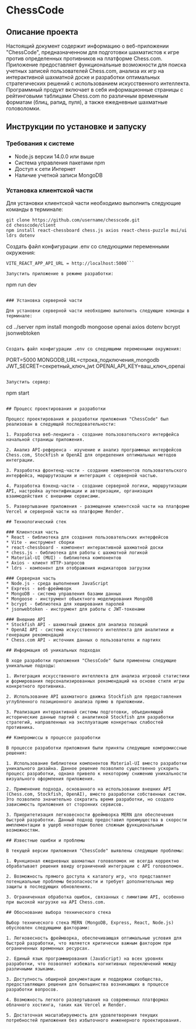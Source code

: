 # ChessCode

## Описание проекта

Настоящий документ содержит информацию о веб-приложении "ChessCode", предназначенном для подготовки шахматистов к игре против определенных противников на платформе Chess.com. Приложение предоставляет функциональные возможности для поиска учетных записей пользователей Chess.com, анализа их игр на интерактивной шахматной доске и разработки оптимальных стратегических решений с использованием искусственного интеллекта. Программный продукт включает в себя информационные страницы с рейтинговыми таблицами Chess.com по различным временным форматам (блиц, рапид, пуля), а также ежедневные шахматные головоломки.

## Инструкции по установке и запуску

### Требования к системе
* Node.js версии 14.0.0 или выше
* Система управления пакетами npm
* Доступ к сети Интернет
* Наличие учетной записи MongoDB

### Установка клиентской части

Для установки клиентской части необходимо выполнить следующие команды в терминале:

```
git clone https://github.com/username/chesscode.git
cd chesscode/client
npm install react-chessboard chess.js axios react-chess-puzzle mui/ui ldrs dotenv
```

Создать файл конфигурации .env со следующими переменными окружения:
```
VITE_REACT_APP_API_URL = http://localhost:5000```

Запустить приложение в режиме разработки:
```
npm run dev
```

### Установка серверной части

Для установки серверной части необходимо выполнить следующие команды в терминале:

```
cd ../server
npm install mongodb mongoose openai axios dotenv bcrypt jsonwebtoken
```

Создать файл конфигурации .env со следующими переменными окружения:
```
PORT=5000
MONGODB_URL=строка_подключения_mongodb
JWT_SECRET=секретный_ключ_jwt
OPENAI_API_KEY=ваш_ключ_openai
```

Запустить сервер:
```
npm start
```

## Процесс проектирования и разработки

Процесс проектирования и разработки приложения "ChessCode" был реализован в следующей последовательности:

1. Разработка веб-лендинга - создание пользовательского интерфейса начальной страницы приложения.

2. Анализ API-референса - изучение и анализ программных интерфейсов Chess.com, Stockfish и OpenAI для определения оптимальных методов интеграции.

3. Разработка фронтенд-части - создание компонентов пользовательского интерфейса, маршрутизации и интеграция с серверной частью.

4. Разработка бэкенд-части - создание серверной логики, маршрутизации API, настройка аутентификации и авторизации, организация взаимодействия с внешними сервисами.

5. Развертывание приложения - размещение клиентской части на платформе Vercel и серверной части на платформе Render.

## Технологический стек

### Клиентская часть
* React - библиотека для создания пользовательских интерфейсов
* Vite - инструмент сборки
* react-chessboard - компонент интерактивной шахматной доски
* chess.js - библиотека для работы с шахматной логикой
* Material-UI (MUI) - библиотека компонентов
* Axios - клиент HTTP-запросов
* ldrs - компонент для отображения индикаторов загрузки

### Серверная часть
* Node.js - среда выполнения JavaScript
* Express - веб-фреймворк
* MongoDB - система управления базами данных
* Mongoose - инструмент объектного моделирования MongoDB
* bcrypt - библиотека для хеширования паролей
* jsonwebtoken - инструмент для работы с JWT-токенами

### Внешние API
* Stockfish API - шахматный движок для анализа позиций
* OpenAI API - система искусственного интеллекта для аналитики и генерации рекомендаций
* Chess.com API - источник данных о пользователях и партиях

## Информация об уникальных подходах

В ходе разработки приложения "ChessCode" были применены следующие уникальные подходы:

1. Интеграция искусственного интеллекта для анализа игровой статистики и формирования персонализированных рекомендаций на основе стиля игры конкретного противника.

2. Использование API шахматного движка Stockfish для предоставления углубленного позиционного анализа прямо в приложении.

3. Реализация интерактивной системы подготовки, объединяющей исторические данные партий с аналитикой Stockfish для разработки стратегий, направленных на эксплуатацию конкретных слабостей противника.

## Компромиссы в процессе разработки

В процессе разработки приложения были приняты следующие компромиссные решения:

1. Использование библиотеки компонентов Material-UI вместо разработки уникального дизайна. Данное решение позволило существенно ускорить процесс разработки, однако привело к некоторому снижению уникальности визуального оформления приложения.

2. Применение подхода, основанного на использовании внешних API (Chess.com, Stockfish, OpenAI), вместо разработки собственных систем. Это позволило значительно сократить время разработки, но создало зависимость приложения от сторонних сервисов.

3. Приоритетизация легковесности фреймворка MERN для обеспечения быстрой разработки. Данный подход предоставил преимущества в скорости имплементации в ущерб некоторым более сложным функциональным возможностям.

## Известные ошибки и проблемы

В текущей версии приложения "ChessCode" выявлены следующие проблемы:

1. Функционал ежедневных шахматных головоломок не всегда корректно обрабатывает решения ввиду ограничений интеграции с API головоломок.

2. Возможность прямого доступа к каталогу игр, что представляет потенциальные проблемы безопасности и требует дополнительных мер защиты в последующих обновлениях.

3. Ограниченная обработка ошибок, связанных с лимитами API, особенно при высокой нагрузке на API Chess.com.

## Обоснование выбора технического стека

Выбор технического стека MERN (MongoDB, Express, React, Node.js) обусловлен следующими факторами:

1. Легковесность фреймворка, обеспечивающая оптимальные условия для быстрой разработки, что является критически важным фактором при ограниченных временных ресурсах.

2. Единый язык программирования (JavaScript) на всех уровнях разработки, что позволяет избежать когнитивных переключений между различными языками.

3. Доступность обширной документации и поддержки сообщества, предоставляющих решения для большинства возникающих в процессе разработки вопросов.

4. Возможность легкого развертывания на современных платформах облачного хостинга, таких как Vercel и Render.

5. Достаточная масштабируемость для удовлетворения текущих потребностей приложения без избыточного инженерного проектирования.